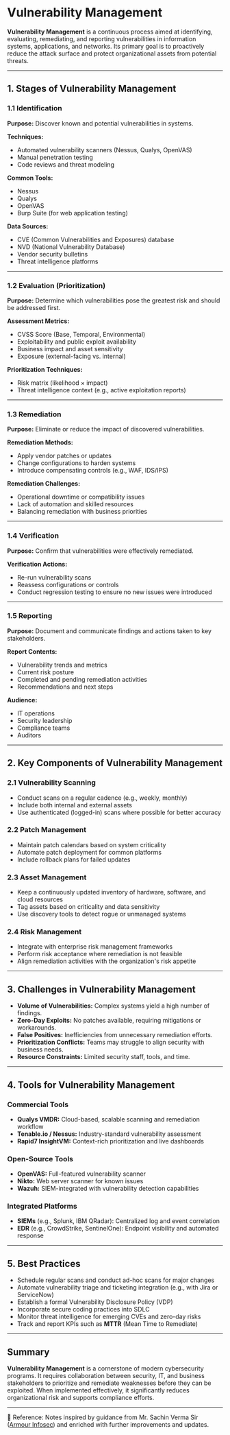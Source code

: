 
# Vulnerability Management

**Vulnerability Management** is a continuous process aimed at identifying, evaluating, remediating, and reporting vulnerabilities in information systems, applications, and networks. Its primary goal is to proactively reduce the attack surface and protect organizational assets from potential threats.

---

## 1. Stages of Vulnerability Management

### 1.1 Identification

**Purpose:** Discover known and potential vulnerabilities in systems.

**Techniques:**

* Automated vulnerability scanners (Nessus, Qualys, OpenVAS)
* Manual penetration testing
* Code reviews and threat modeling

**Common Tools:**

* Nessus
* Qualys
* OpenVAS
* Burp Suite (for web application testing)

**Data Sources:**

* CVE (Common Vulnerabilities and Exposures) database
* NVD (National Vulnerability Database)
* Vendor security bulletins
* Threat intelligence platforms

---

### 1.2 Evaluation (Prioritization)

**Purpose:** Determine which vulnerabilities pose the greatest risk and should be addressed first.

**Assessment Metrics:**

* CVSS Score (Base, Temporal, Environmental)
* Exploitability and public exploit availability
* Business impact and asset sensitivity
* Exposure (external-facing vs. internal)

**Prioritization Techniques:**

* Risk matrix (likelihood × impact)
* Threat intelligence context (e.g., active exploitation reports)

---

### 1.3 Remediation

**Purpose:** Eliminate or reduce the impact of discovered vulnerabilities.

**Remediation Methods:**

* Apply vendor patches or updates
* Change configurations to harden systems
* Introduce compensating controls (e.g., WAF, IDS/IPS)

**Remediation Challenges:**

* Operational downtime or compatibility issues
* Lack of automation and skilled resources
* Balancing remediation with business priorities

---

### 1.4 Verification

**Purpose:** Confirm that vulnerabilities were effectively remediated.

**Verification Actions:**

* Re-run vulnerability scans
* Reassess configurations or controls
* Conduct regression testing to ensure no new issues were introduced

---

### 1.5 Reporting

**Purpose:** Document and communicate findings and actions taken to key stakeholders.

**Report Contents:**

* Vulnerability trends and metrics
* Current risk posture
* Completed and pending remediation activities
* Recommendations and next steps

**Audience:**

* IT operations
* Security leadership
* Compliance teams
* Auditors

---

## 2. Key Components of Vulnerability Management

### 2.1 Vulnerability Scanning

* Conduct scans on a regular cadence (e.g., weekly, monthly)
* Include both internal and external assets
* Use authenticated (logged-in) scans where possible for better accuracy

### 2.2 Patch Management

* Maintain patch calendars based on system criticality
* Automate patch deployment for common platforms
* Include rollback plans for failed updates

### 2.3 Asset Management

* Keep a continuously updated inventory of hardware, software, and cloud resources
* Tag assets based on criticality and data sensitivity
* Use discovery tools to detect rogue or unmanaged systems

### 2.4 Risk Management

* Integrate with enterprise risk management frameworks
* Perform risk acceptance where remediation is not feasible
* Align remediation activities with the organization's risk appetite

---

## 3. Challenges in Vulnerability Management

* **Volume of Vulnerabilities:** Complex systems yield a high number of findings.
* **Zero-Day Exploits:** No patches available, requiring mitigations or workarounds.
* **False Positives:** Inefficiencies from unnecessary remediation efforts.
* **Prioritization Conflicts:** Teams may struggle to align security with business needs.
* **Resource Constraints:** Limited security staff, tools, and time.

---

## 4. Tools for Vulnerability Management

### Commercial Tools

* **Qualys VMDR:** Cloud-based, scalable scanning and remediation workflow
* **Tenable.io / Nessus:** Industry-standard vulnerability assessment
* **Rapid7 InsightVM:** Context-rich prioritization and live dashboards

### Open-Source Tools

* **OpenVAS:** Full-featured vulnerability scanner
* **Nikto:** Web server scanner for known issues
* **Wazuh:** SIEM-integrated with vulnerability detection capabilities

### Integrated Platforms

* **SIEMs** (e.g., Splunk, IBM QRadar): Centralized log and event correlation
* **EDR** (e.g., CrowdStrike, SentinelOne): Endpoint visibility and automated response

---

## 5. Best Practices

* Schedule regular scans and conduct ad-hoc scans for major changes
* Automate vulnerability triage and ticketing integration (e.g., with Jira or ServiceNow)
* Establish a formal Vulnerability Disclosure Policy (VDP)
* Incorporate secure coding practices into SDLC
* Monitor threat intelligence for emerging CVEs and zero-day risks
* Track and report KPIs such as **MTTR** (Mean Time to Remediate)

---

## Summary

**Vulnerability Management** is a cornerstone of modern cybersecurity programs. It requires collaboration between security, IT, and business stakeholders to prioritize and remediate weaknesses before they can be exploited. When implemented effectively, it significantly reduces organizational risk and supports compliance efforts.

---

📖 Reference: Notes inspired by guidance from Mr. Sachin Verma Sir ([Armour Infosec](https://www.armourinfosec.com/)) and enriched with further improvements and updates.

